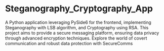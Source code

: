 # Steganography_Cryptography_App
 A Python application leveraging PySide6 for the frontend, implementing Steganography with LSB algorithm, and Cryptography using RSA. This project aims to provide a secure messaging platform, ensuring data privacy through advanced encryption techniques. Explore the world of covert communication and robust data protection with SecureComms
